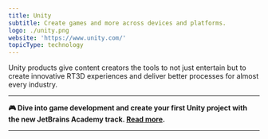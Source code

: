 ```yaml
---
title: Unity
subtitle: Create games and more across devices and platforms.
logo: ./unity.png
website: 'https://www.unity.com/'
topicType: technology
---
```


Unity products give content creators the tools to not just entertain but to create innovative RT3D experiences and deliver better processes for almost every industry.

---

**🎮 Dive into game development and create your first Unity project with the new JetBrains Academy track. [Read more](https://hyperskill.org/tracks/36?utm=rider_guide).**

---
